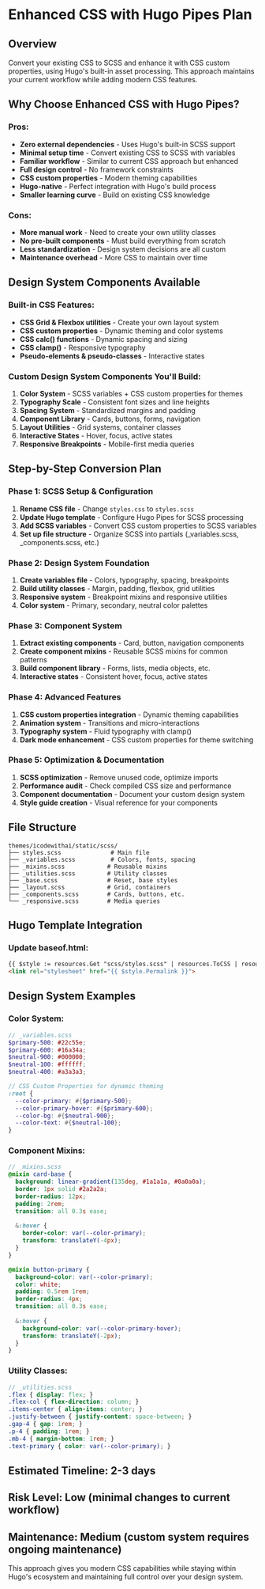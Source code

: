 # Enhanced CSS with Hugo Pipes Plan

## Overview
Convert your existing CSS to SCSS and enhance it with CSS custom properties, using Hugo's built-in asset processing. This approach maintains your current workflow while adding modern CSS features.

## Why Choose Enhanced CSS with Hugo Pipes?

### **Pros:**
- **Zero external dependencies** - Uses Hugo's built-in SCSS support
- **Minimal setup time** - Convert existing CSS to SCSS with variables
- **Familiar workflow** - Similar to current CSS approach but enhanced
- **Full design control** - No framework constraints
- **CSS custom properties** - Modern theming capabilities
- **Hugo-native** - Perfect integration with Hugo's build process
- **Smaller learning curve** - Build on existing CSS knowledge

### **Cons:**
- **More manual work** - Need to create your own utility classes
- **No pre-built components** - Must build everything from scratch
- **Less standardization** - Design system decisions are all custom
- **Maintenance overhead** - More CSS to maintain over time

## Design System Components Available

### **Built-in CSS Features:**
- **CSS Grid & Flexbox utilities** - Create your own layout system
- **CSS custom properties** - Dynamic theming and color systems
- **CSS calc() functions** - Dynamic spacing and sizing
- **CSS clamp()** - Responsive typography
- **Pseudo-elements & pseudo-classes** - Interactive states

### **Custom Design System Components You'll Build:**
1. **Color System** - SCSS variables + CSS custom properties for themes
2. **Typography Scale** - Consistent font sizes and line heights
3. **Spacing System** - Standardized margins and padding
4. **Component Library** - Cards, buttons, forms, navigation
5. **Layout Utilities** - Grid systems, container classes
6. **Interactive States** - Hover, focus, active states
7. **Responsive Breakpoints** - Mobile-first media queries

## Step-by-Step Conversion Plan

### **Phase 1: SCSS Setup & Configuration**
1. **Rename CSS file** - Change `styles.css` to `styles.scss`
2. **Update Hugo template** - Configure Hugo Pipes for SCSS processing
3. **Add SCSS variables** - Convert CSS custom properties to SCSS variables
4. **Set up file structure** - Organize SCSS into partials (_variables.scss, _components.scss, etc.)

### **Phase 2: Design System Foundation**
1. **Create variables file** - Colors, typography, spacing, breakpoints
2. **Build utility classes** - Margin, padding, flexbox, grid utilities
3. **Responsive system** - Breakpoint mixins and responsive utilities
4. **Color system** - Primary, secondary, neutral color palettes

### **Phase 3: Component System**
1. **Extract existing components** - Card, button, navigation components
2. **Create component mixins** - Reusable SCSS mixins for common patterns
3. **Build component library** - Forms, lists, media objects, etc.
4. **Interactive states** - Consistent hover, focus, active states

### **Phase 4: Advanced Features**
1. **CSS custom properties integration** - Dynamic theming capabilities
2. **Animation system** - Transitions and micro-interactions
3. **Typography system** - Fluid typography with clamp()
4. **Dark mode enhancement** - CSS custom properties for theme switching

### **Phase 5: Optimization & Documentation**
1. **SCSS optimization** - Remove unused code, optimize imports
2. **Performance audit** - Check compiled CSS size and performance
3. **Component documentation** - Document your custom design system
4. **Style guide creation** - Visual reference for your components

## File Structure
```
themes/icodewithai/static/scss/
├── styles.scss              # Main file
├── _variables.scss          # Colors, fonts, spacing
├── _mixins.scss            # Reusable mixins
├── _utilities.scss         # Utility classes
├── _base.scss              # Reset, base styles
├── _layout.scss            # Grid, containers
├── _components.scss        # Cards, buttons, etc.
└── _responsive.scss        # Media queries
```

## Hugo Template Integration

### Update baseof.html:
```html
{{ $style := resources.Get "scss/styles.scss" | resources.ToCSS | resources.Minify }}
<link rel="stylesheet" href="{{ $style.Permalink }}">
```

## Design System Examples

### **Color System:**
```scss
// _variables.scss
$primary-500: #22c55e;
$primary-600: #16a34a;
$neutral-900: #000000;
$neutral-100: #ffffff;
$neutral-400: #a3a3a3;

// CSS Custom Properties for dynamic theming
:root {
  --color-primary: #{$primary-500};
  --color-primary-hover: #{$primary-600};
  --color-bg: #{$neutral-900};
  --color-text: #{$neutral-100};
}
```

### **Component Mixins:**
```scss
// _mixins.scss
@mixin card-base {
  background: linear-gradient(135deg, #1a1a1a, #0a0a0a);
  border: 1px solid #2a2a2a;
  border-radius: 12px;
  padding: 2rem;
  transition: all 0.3s ease;
  
  &:hover {
    border-color: var(--color-primary);
    transform: translateY(-4px);
  }
}

@mixin button-primary {
  background-color: var(--color-primary);
  color: white;
  padding: 0.5rem 1rem;
  border-radius: 4px;
  transition: all 0.3s ease;
  
  &:hover {
    background-color: var(--color-primary-hover);
    transform: translateY(-2px);
  }
}
```

### **Utility Classes:**
```scss
// _utilities.scss
.flex { display: flex; }
.flex-col { flex-direction: column; }
.items-center { align-items: center; }
.justify-between { justify-content: space-between; }
.gap-4 { gap: 1rem; }
.p-4 { padding: 1rem; }
.mb-4 { margin-bottom: 1rem; }
.text-primary { color: var(--color-primary); }
```

## **Estimated Timeline:** 2-3 days
## **Risk Level:** Low (minimal changes to current workflow)
## **Maintenance:** Medium (custom system requires ongoing maintenance)

This approach gives you modern CSS capabilities while staying within Hugo's ecosystem and maintaining full control over your design system.